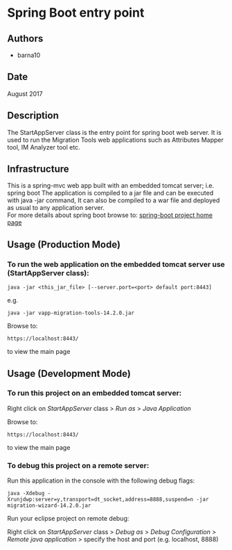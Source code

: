 # Spring Boot entry point

## Authors
- barna10

## Date
August 2017

## Description
The StartAppServer class is the entry point for spring boot web server.
It is used to run the Migration Tools web applications such as Attributes Mapper tool, IM Analyzer tool etc.

## Infrastructure
This is a spring-mvc web app built with an embedded tomcat server; i.e. spring boot
The application is compiled to a jar file and can be executed with java -jar command, 
It can also be compiled to a war file and deployed as usual to any application server.  
For more details about spring boot browse to: [spring-boot project home page](https://projects.spring.io/spring-boot/)

## Usage (Production Mode)
### To run the web application on the embedded tomcat server use (StartAppServer class): 
	java -jar <this_jar_file> [--server.port=<port> default port:8443]
e.g.

	java -jar vapp-migration-tools-14.2.0.jar

Browse to: 

	https://localhost:8443/ 

to view the main page

## Usage (Development Mode)
### To run this project on an embedded tomcat server: 
Right click on *StartAppServer* class > *Run as* > *Java Application*

Browse to: 

	https://localhost:8443/ 

to view the main page

### To debug this project on a remote server: 
Run this application in the console with the following debug flags:

	java -Xdebug -Xrunjdwp:server=y,transport=dt_socket,address=8888,suspend=n -jar migration-wizard-14.2.0.jar

Run your eclipse project on remote debug:

Right click on *StartAppServer* class > *Debug as* > *Debug Configuration* > *Remote java application* > specify the host and port (e.g. localhost, 8888)
